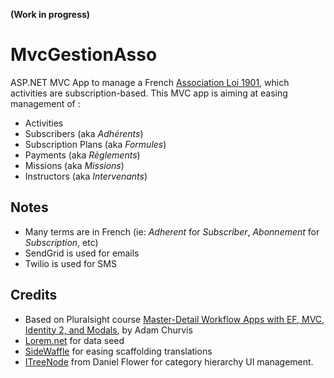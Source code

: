 **(Work in progress)**

# MvcGestionAsso
ASP.NET MVC App to manage a French [Association Loi 1901](http://www.associations.gouv.fr/626-la-loi-du-1er-juillet-1901-et-la.html), which activities are subscription-based.
This MVC app is aiming at easing management of :

 - Activities
 - Subscribers (aka *Adhérents*)
 - Subscription Plans (aka *Formules*)
 - Payments (aka *Règlements*)
 - Missions (aka *Missions*)
 - Instructors (aka *Intervenants*)

## Notes
 - Many terms are in French (ie: *Adherent* for *Subscriber*,
   *Abonnement* for *Subscription*, etc)
- SendGrid is used for emails
- Twilio is used for SMS

## Credits
 - Based on Pluralsight course [Master-Detail Workflow Apps with EF, MVC, Identity 2, and Modals](http://www.pluralsight.com/courses/master-detail-workflow-ef-mvc-identity-modals), by Adam Churvis
 - [Lorem.net](https://github.com/dochoffiday/Lorem.NET) for data seed
 - [SideWaffle](https://github.com/ligershark/side-waffle) for easing scaffolding translations
 - [ITreeNode](http://www.codeproject.com/Articles/23949/Building-Trees-from-Lists-in-NET) from Daniel Flower for category hierarchy UI management.

